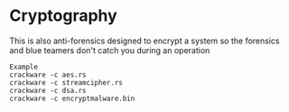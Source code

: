 # Cryptography
This is also anti-forensics
designed to encrypt a system so the forensics and blue teamers don't catch you during an operation
```
Example
crackware -c aes.rs
crackware -c streamcipher.rs
crackware -c dsa.rs
crackware -c encryptmalware.bin
```
